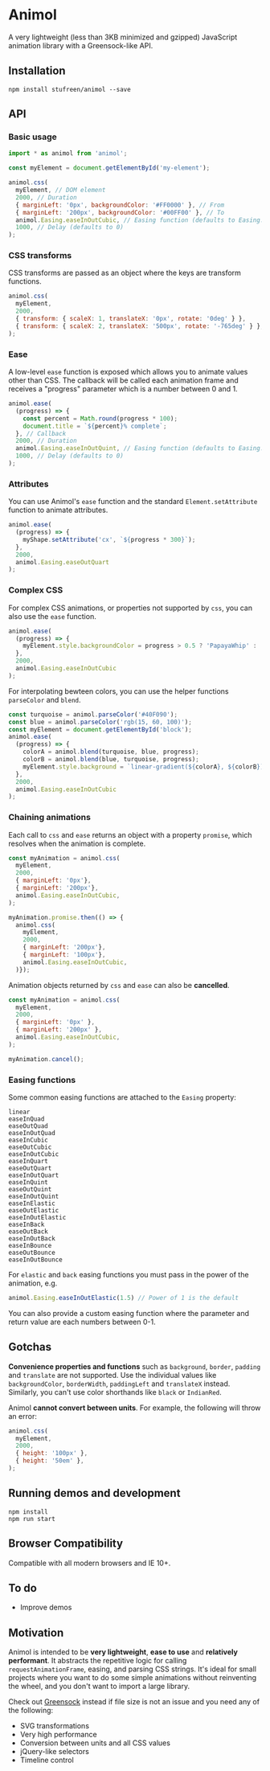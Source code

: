 # Animol

A very lightweight (less than 3KB minimized and gzipped) JavaScript animation library with a Greensock-like API.

## Installation
```
npm install stufreen/animol --save
```

## API

### Basic usage
```javascript
import * as animol from 'animol';

const myElement = document.getElementById('my-element');

animol.css(
  myElement, // DOM element
  2000, // Duration
  { marginLeft: '0px', backgroundColor: '#FF0000' }, // From
  { marginLeft: '200px', backgroundColor: '#00FF00' }, // To
  animol.Easing.easeInOutCubic, // Easing function (defaults to Easing.linear)
  1000, // Delay (defaults to 0)
);
```

### CSS transforms
CSS transforms are passed as an object where the keys are transform functions.

```javascript
animol.css(
  myElement,
  2000,
  { transform: { scaleX: 1, translateX: '0px', rotate: '0deg' } },
  { transform: { scaleX: 2, translateX: '500px', rotate: '-765deg' } },
);
```

### Ease
A low-level `ease` function is exposed which allows you to animate values other than CSS. The callback will be called each animation frame and receives a "progress" parameter which is a number between 0 and 1.

```javascript
animol.ease(
  (progress) => {
    const percent = Math.round(progress * 100);
    document.title = `${percent}% complete`;
  }, // Callback
  2000, // Duration
  animol.Easing.easeInOutQuint, // Easing function (defaults to Easing.linear)
  1000, // Delay (defaults to 0)
);
```

### Attributes
You can use Animol's `ease` function and the standard `Element.setAttribute` function to animate attributes.
```javascript
animol.ease(
  (progress) => {
    myShape.setAttribute('cx', `${progress * 300}`);
  },
  2000,
  animol.Easing.easeOutQuart
);
```

### Complex CSS
For complex CSS animations, or properties not supported by `css`, you can also use the `ease` function.
```javascript
animol.ease(
  (progress) => {
    myElement.style.backgroundColor = progress > 0.5 ? 'PapayaWhip' : 'Crimson';
  },
  2000,
  animol.Easing.easeInOutCubic
);
```

For interpolating bewteen colors, you can use the helper functions `parseColor` and `blend`.
```javascript
const turquoise = animol.parseColor('#40F090');
const blue = animol.parseColor('rgb(15, 60, 100)');
const myElement = document.getElementById('block');
animol.ease(
  (progress) => {
    colorA = animol.blend(turquoise, blue, progress);
    colorB = animol.blend(blue, turquoise, progress);
    myElement.style.background = `linear-gradient(${colorA}, ${colorB})`;
  },
  2000,
  animol.Easing.easeInOutCubic
);
```

### Chaining animations
Each call to `css` and `ease` returns an object with a property `promise`, which resolves when the animation is complete.
```javascript
const myAnimation = animol.css(
  myElement,
  2000,
  { marginLeft: '0px'},
  { marginLeft: '200px'},
  animol.Easing.easeInOutCubic,
);

myAnimation.promise.then(() => {
  animol.css(
    myElement,
    2000,
    { marginLeft: '200px'},
    { marginLeft: '100px'},
    animol.Easing.easeInOutCubic,
  )});
```

Animation objects returned by `css` and `ease` can also be **cancelled**.
```javascript
const myAnimation = animol.css(
  myElement,
  2000,
  { marginLeft: '0px' },
  { marginLeft: '200px' },
  animol.Easing.easeInOutCubic,
);

myAnimation.cancel();
```

### Easing functions
Some common easing functions are attached to the `Easing` property:
```
linear
easeInQuad
easeOutQuad
easeInOutQuad
easeInCubic
easeOutCubic
easeInOutCubic
easeInQuart
easeOutQuart
easeInOutQuart
easeInQuint
easeOutQuint
easeInOutQuint
easeInElastic
easeOutElastic
easeInOutElastic
easeInBack
easeOutBack
easeInOutBack
easeInBounce
easeOutBounce
easeInOutBounce
```

For `elastic` and `back` easing functions you must pass in the power of the animation, e.g.
```javascript
animol.Easing.easeInOutElastic(1.5) // Power of 1 is the default
```

You can also provide a custom easing function where the parameter and return value are each numbers between 0-1.

## Gotchas

**Convenience properties and functions** such as `background`, `border`, `padding` and `translate` are not supported. Use the individual values like `backgroundColor`, `borderWidth`, `paddingLeft` and `translateX` instead. Similarly, you can't use color shorthands like `black` or `IndianRed`.

Animol **cannot convert between units**. For example, the following will throw an error:
```javascript
animol.css(
  myElement,
  2000,
  { height: '100px' },
  { height: '50em' },
);
```

## Running demos and development
```
npm install
npm run start
```

## Browser Compatibility
Compatible with all modern browsers and IE 10+.

## To do
 * Improve demos

## Motivation
Animol is intended to be **very lightweight**, **ease to use** and **relatively performant**. It abstracts the repetitive logic for calling `requestAnimationFrame`, easing, and parsing CSS strings. It's ideal for small projects where you want to do some simple animations without reinventing the wheel, and you don't want to import a large library.

Check out [Greensock](https://greensock.com/) instead if file size is not an issue and you need any of the following:
 * SVG transformations
 * Very high performance
 * Conversion between units and all CSS values
 * jQuery-like selectors
 * Timeline control
